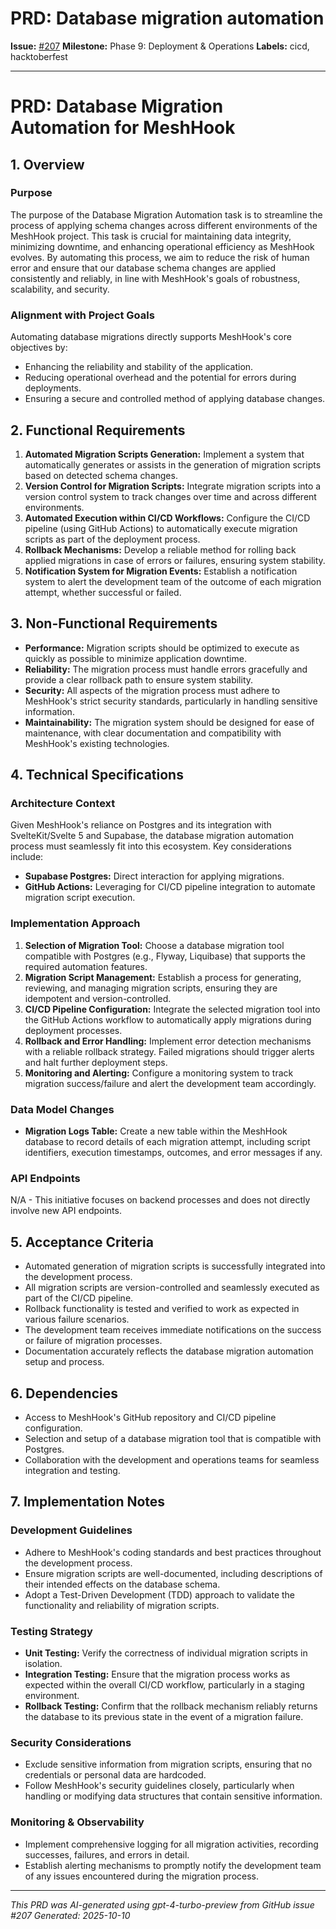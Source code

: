 # PRD: Database migration automation

**Issue:** [#207](https://github.com/profullstack/meshhook/issues/207)
**Milestone:** Phase 9: Deployment & Operations
**Labels:** cicd, hacktoberfest

---

# PRD: Database Migration Automation for MeshHook

## 1. Overview

### Purpose

The purpose of the Database Migration Automation task is to streamline the process of applying schema changes across different environments of the MeshHook project. This task is crucial for maintaining data integrity, minimizing downtime, and enhancing operational efficiency as MeshHook evolves. By automating this process, we aim to reduce the risk of human error and ensure that our database schema changes are applied consistently and reliably, in line with MeshHook's goals of robustness, scalability, and security.

### Alignment with Project Goals

Automating database migrations directly supports MeshHook's core objectives by:
- Enhancing the reliability and stability of the application.
- Reducing operational overhead and the potential for errors during deployments.
- Ensuring a secure and controlled method of applying database changes.

## 2. Functional Requirements

1. **Automated Migration Scripts Generation:** Implement a system that automatically generates or assists in the generation of migration scripts based on detected schema changes.
2. **Version Control for Migration Scripts:** Integrate migration scripts into a version control system to track changes over time and across different environments.
3. **Automated Execution within CI/CD Workflows:** Configure the CI/CD pipeline (using GitHub Actions) to automatically execute migration scripts as part of the deployment process.
4. **Rollback Mechanisms:** Develop a reliable method for rolling back applied migrations in case of errors or failures, ensuring system stability.
5. **Notification System for Migration Events:** Establish a notification system to alert the development team of the outcome of each migration attempt, whether successful or failed.

## 3. Non-Functional Requirements

- **Performance:** Migration scripts should be optimized to execute as quickly as possible to minimize application downtime.
- **Reliability:** The migration process must handle errors gracefully and provide a clear rollback path to ensure system stability.
- **Security:** All aspects of the migration process must adhere to MeshHook's strict security standards, particularly in handling sensitive information.
- **Maintainability:** The migration system should be designed for ease of maintenance, with clear documentation and compatibility with MeshHook's existing technologies.

## 4. Technical Specifications

### Architecture Context

Given MeshHook's reliance on Postgres and its integration with SvelteKit/Svelte 5 and Supabase, the database migration automation process must seamlessly fit into this ecosystem. Key considerations include:

- **Supabase Postgres:** Direct interaction for applying migrations.
- **GitHub Actions:** Leveraging for CI/CD pipeline integration to automate migration script execution.

### Implementation Approach

1. **Selection of Migration Tool:** Choose a database migration tool compatible with Postgres (e.g., Flyway, Liquibase) that supports the required automation features.
2. **Migration Script Management:** Establish a process for generating, reviewing, and managing migration scripts, ensuring they are idempotent and version-controlled.
3. **CI/CD Pipeline Configuration:** Integrate the selected migration tool into the GitHub Actions workflow to automatically apply migrations during deployment processes.
4. **Rollback and Error Handling:** Implement error detection mechanisms with a reliable rollback strategy. Failed migrations should trigger alerts and halt further deployment steps.
5. **Monitoring and Alerting:** Configure a monitoring system to track migration success/failure and alert the development team accordingly.

### Data Model Changes

- **Migration Logs Table:** Create a new table within the MeshHook database to record details of each migration attempt, including script identifiers, execution timestamps, outcomes, and error messages if any.

### API Endpoints

N/A - This initiative focuses on backend processes and does not directly involve new API endpoints.

## 5. Acceptance Criteria

- Automated generation of migration scripts is successfully integrated into the development process.
- All migration scripts are version-controlled and seamlessly executed as part of the CI/CD pipeline.
- Rollback functionality is tested and verified to work as expected in various failure scenarios.
- The development team receives immediate notifications on the success or failure of migration processes.
- Documentation accurately reflects the database migration automation setup and process.

## 6. Dependencies

- Access to MeshHook's GitHub repository and CI/CD pipeline configuration.
- Selection and setup of a database migration tool that is compatible with Postgres.
- Collaboration with the development and operations teams for seamless integration and testing.

## 7. Implementation Notes

### Development Guidelines

- Adhere to MeshHook's coding standards and best practices throughout the development process.
- Ensure migration scripts are well-documented, including descriptions of their intended effects on the database schema.
- Adopt a Test-Driven Development (TDD) approach to validate the functionality and reliability of migration scripts.

### Testing Strategy

- **Unit Testing:** Verify the correctness of individual migration scripts in isolation.
- **Integration Testing:** Ensure that the migration process works as expected within the overall CI/CD workflow, particularly in a staging environment.
- **Rollback Testing:** Confirm that the rollback mechanism reliably returns the database to its previous state in the event of a migration failure.

### Security Considerations

- Exclude sensitive information from migration scripts, ensuring that no credentials or personal data are hardcoded.
- Follow MeshHook's security guidelines closely, particularly when handling or modifying data structures that contain sensitive information.

### Monitoring & Observability

- Implement comprehensive logging for all migration activities, recording successes, failures, and errors in detail.
- Establish alerting mechanisms to promptly notify the development team of any issues encountered during the migration process.

---

*This PRD was AI-generated using gpt-4-turbo-preview from GitHub issue #207*
*Generated: 2025-10-10*

